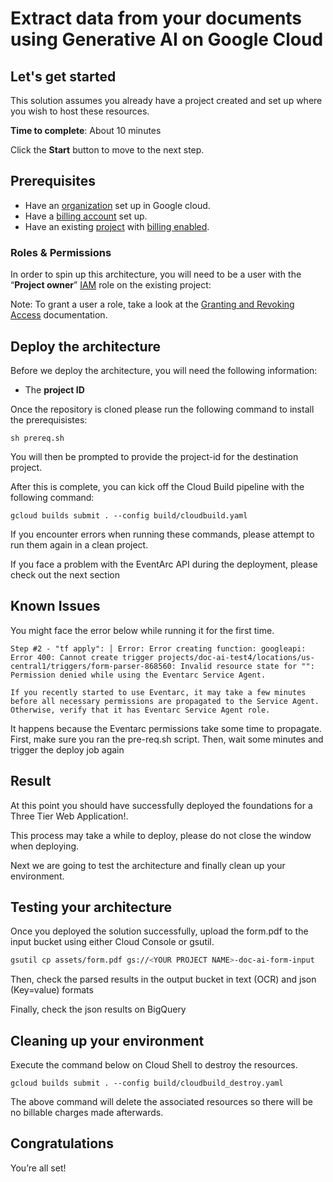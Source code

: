 # Extract data from your documents using Generative AI on Google Cloud

## Let's get started

This solution assumes you already have a project created and set up where you wish to host these resources.

**Time to complete**: About 10 minutes

Click the **Start** button to move to the next step.

## Prerequisites

* Have an [organization](https://cloud.google.com/resource-manager/docs/creating-managing-organization) set up in Google cloud.
* Have a [billing account](https://cloud.google.com/billing/docs/how-to/manage-billing-account) set up.
* Have an existing [project](https://cloud.google.com/resource-manager/docs/creating-managing-projects) with [billing enabled](https://cloud.google.com/billing/docs/how-to/modify-project).

### Roles & Permissions

In order to spin up this architecture, you will need to be a user with the “__Project owner__” [IAM](https://cloud.google.com/iam) role on the existing project:

Note: To grant a user a role, take a look at the [Granting and Revoking Access](https://cloud.google.com/iam/docs/granting-changing-revoking-access#grant-single-role) documentation.

## Deploy the architecture

Before we deploy the architecture, you will need the following information:

* The __project ID__

Once the repository is cloned please run the following command to install the prerequisistes:

```
sh prereq.sh
```

You will then be prompted to provide the project-id for the destination project.

After this is complete, you can kick off the Cloud Build pipeline with the following command:

```
gcloud builds submit . --config build/cloudbuild.yaml
```

If you encounter errors when running these commands, please attempt to run them again in a clean project.

If you face a problem with the EventArc API during the deployment, please check out the next section

## Known Issues 
You might face the error below while running it for the first time.

```
Step #2 - "tf apply": │ Error: Error creating function: googleapi: Error 400: Cannot create trigger projects/doc-ai-test4/locations/us-central1/triggers/form-parser-868560: Invalid resource state for "": Permission denied while using the Eventarc Service Agent.

If you recently started to use Eventarc, it may take a few minutes before all necessary permissions are propagated to the Service Agent. Otherwise, verify that it has Eventarc Service Agent role.
```

It happens because the Eventarc permissions take some time to propagate. First, make sure you ran the pre-req.sh script. Then, wait some minutes and trigger the deploy job again

## Result

At this point you should have successfully deployed the foundations for a Three Tier Web Application!.

This process may take a while to deploy, please do not close the window when deploying.

Next we are going to test the architecture and finally clean up your environment.

## Testing your architecture
Once you deployed the solution successfully, upload the form.pdf to the input bucket using either Cloud Console or gsutil.

```bash
gsutil cp assets/form.pdf gs://<YOUR PROJECT NAME>-doc-ai-form-input
```

Then, check the parsed results in the output bucket in text (OCR) and json (Key=value) formats

Finally, check the json results on BigQuery

## Cleaning up your environment

Execute the command below on Cloud Shell to destroy the resources.

``` {shell}
gcloud builds submit . --config build/cloudbuild_destroy.yaml
```

The above command will delete the associated resources so there will be no billable charges made afterwards.

## Congratulations

<walkthrough-conclusion-trophy></walkthrough-conclusion-trophy>

You’re all set!
